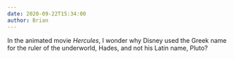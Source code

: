 ```yaml
---
date: 2020-09-22T15:34:00
author: Brian
---
```

In the animated movie <i>Hercules</i>, I wonder why Disney used the Greek name for the ruler of the underworld, Hades, and not his Latin name, Pluto?